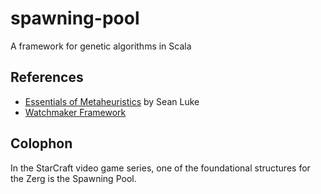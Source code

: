 spawning-pool
=============

A framework for genetic algorithms in Scala

References
----------
* [Essentials of Metaheuristics](http://cs.gmu.edu/~sean/book/metaheuristics/) by Sean Luke
* [Watchmaker Framework](http://watchmaker.uncommons.org/)

Colophon
--------

In the StarCraft video game series, one of the foundational structures for the Zerg is the Spawning Pool.
